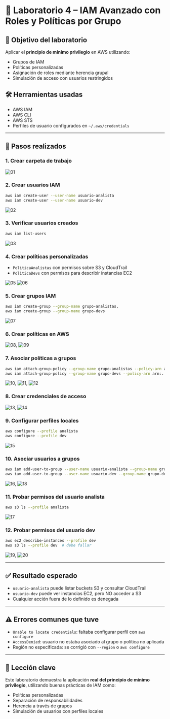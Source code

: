 # 🧪 Laboratorio 4 – IAM Avanzado con Roles y Políticas por Grupo

## 🎯 Objetivo del laboratorio
Aplicar el **principio de mínimo privilegio** en AWS utilizando:
- Grupos de IAM
- Políticas personalizadas
- Asignación de roles mediante herencia grupal
- Simulación de acceso con usuarios restringidos

## 🛠 Herramientas usadas
- AWS IAM
- AWS CLI
- AWS STS
- Perfiles de usuario configurados en `~/.aws/credentials`

---

## 🧭 Pasos realizados

### 1. Crear carpeta de trabajo
![01](screenshots/01-aws-iam-roles-grupos.png)

### 2. Crear usuarios IAM
```bash
aws iam create-user --user-name usuario-analista
aws iam create-user --user-name usuario-dev
```
![02](screenshots/02-crear-usuarios.png)

### 3. Verificar usuarios creados
```bash
aws iam list-users
```
![03](screenshots/03-lista-usuarios.png)

### 4. Crear políticas personalizadas
- `PoliticaAnalistas` con permisos sobre S3 y CloudTrail
- `PoliticaDevs` con permisos para describir instancias EC2

![05](screenshots/05-politica-devs.png)
![06](screenshots/06-politica-analistas.png)

### 5. Crear grupos IAM
```bash
aws iam create-group --group-name grupo-analistas,
aws iam create-group --group-name grupo-devs
```
![07](screenshots/07-crear-grupos.png)

### 6. Crear políticas en AWS
![08](screenshots/08-aws-create-policy-analistas.png), ![09](screenshots/09-aws-create-policy-devs.png)

### 7. Asociar políticas a grupos
```bash
aws iam attach-group-policy --group-name grupo-analistas --policy-arn arn:...
aws iam attach-group-policy --group-name grupo-devs --policy-arn arn:...
```
![10](screenshots/10-asociar-politicas.png), ![11](screenshots/11-asociar-politica-analistas.png), ![12](screenshots/12-asociar-politica-devs.png)

### 8. Crear credenciales de acceso
![13](screenshots/13-credencial-analista.png), ![14](screenshots/14-credencial-dev.png)

### 9. Configurar perfiles locales
```bash
aws configure --profile analista
aws configure --profile dev
```
![15](screenshots/15-configurar-perfiles.png)

### 10. Asociar usuarios a grupos
```bash
aws iam add-user-to-group --user-name usuario-analista --group-name grupo-analistas
aws iam add-user-to-group --user-name usuario-dev --group-name grupo-devs
```
![16](screenshots/16-user-analista-asociado-a-grupo.png), ![18](screenshots/18-user-devs-asociado-a-grupo.png)

### 11. Probar permisos del usuario analista
```bash
aws s3 ls --profile analista
```
![17](screenshots/17-listar-buckets.png)

### 12. Probar permisos del usuario dev
```bash
aws ec2 describe-instances --profile dev
aws s3 ls --profile dev  # debe fallar
```
![19](screenshots/19-dev-describe-instancias.png), ![20](screenshots/20-dev-acceso-denegado-s3.png)

---

## ✅ Resultado esperado
- `usuario-analista` puede listar buckets S3 y consultar CloudTrail
- `usuario-dev` puede ver instancias EC2, pero NO acceder a S3
- Cualquier acción fuera de lo definido es denegada

---

## ⚠️ Errores comunes que tuve
- `Unable to locate credentials`: faltaba configurar perfil con `aws configure`
- `AccessDenied`: usuario no estaba asociado al grupo o política no aplicada
- Región no especificada: se corrigió con `--region` o `aws configure`

---

## 🧠 Lección clave
Este laboratorio demuestra la aplicación **real del principio de mínimo privilegio**, utilizando buenas prácticas de IAM como:
- Políticas personalizadas
- Separación de responsabilidades
- Herencia a través de grupos
- Simulación de usuarios con perfiles locales
